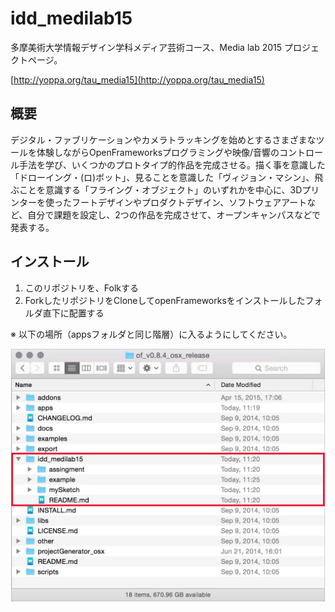 # idd_medilab15

多摩美術大学情報デザイン学科メディア芸術コース、Media lab 2015 プロジェクトページ。

[http://yoppa.org/tau_media15](http://yoppa.org/tau_media15)

## 概要

デジタル・ファブリケーションやカメラトラッキングを始めとするさまざまなツールを体験しながらOpenFrameworksプログラミングや映像/音響のコントロール手法を学び、いくつかのプロトタイプ的作品を完成させる。描く事を意識した「ドローイング・(ロ)ボット」、見ることを意識した「ヴィジョン・マシン」、飛ぶことを意識する「フライング・オブジェクト」のいずれかを中心に、3Dプリンターを使ったフートデザインやプロダクトデザイン、ソフトウェアアートなど、自分で課題を設定し、2つの作品を完成させて、オープンキャンパスなどで発表する。

## インストール

1. このリポジトリを、Folkする
2. ForkしたリポジトリをCloneしてopenFrameworksをインストールしたフォルダ直下に配置する

※ 以下の場所（appsフォルダと同じ階層）に入るようにしてください。

![](img/install_location.jpg)

